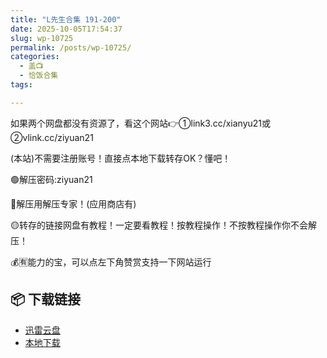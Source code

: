```yaml
---
title: "L先生合集 191-200"
date: 2025-10-05T17:54:37
slug: wp-10725
permalink: /posts/wp-10725/
categories:
  - 盖📺
  - 恰饭合集
tags:

---
```


如果两个网盘都没有资源了，看这个网站👉①link3.cc/xianyu21或②vlink.cc/ziyuan21

(本站)不需要注册账号！直接点本地下载转存OK？懂吧！

🟢解压密码:ziyuan21

🔵解压用解压专家！(应用商店有)

🟡转存的链接网盘有教程！一定要看教程！按教程操作！不按教程操作你不会解压！

💰🈶能力的宝，可以点左下角赞赏支持一下网站运行

## 📦 下载链接
- [迅雷云盘](https://blziyuan21.com/pay-download/10725?key=d3f1e21c95&down_id=0)
- [本地下载](https://blziyuan21.com/pay-download/10725?key=d3f1e21c95&down_id=1)

